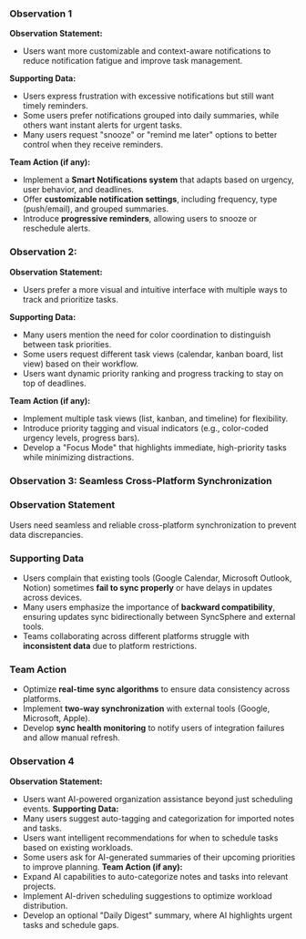 ### **Observation 1**  
**Observation Statement:**  
- Users want more customizable and context-aware notifications to reduce notification fatigue and improve task management.  

**Supporting Data:**  
- Users express frustration with excessive notifications but still want timely reminders.  
- Some users prefer notifications grouped into daily summaries, while others want instant alerts for urgent tasks.  
- Many users request "snooze" or "remind me later" options to better control when they receive reminders.  

**Team Action (if any):**  
- Implement a **Smart Notifications system** that adapts based on urgency, user behavior, and deadlines.  
- Offer **customizable notification settings**, including frequency, type (push/email), and grouped summaries.  
- Introduce **progressive reminders**, allowing users to snooze or reschedule alerts.  

### **Observation 2:**
**Observation Statement:** 
- Users prefer a more visual and intuitive interface with multiple ways to track and prioritize tasks.

**Supporting Data:**
- Many users mention the need for color coordination to distinguish between task priorities.
- Some users request different task views (calendar, kanban board, list view) based on their workflow.
- Users want dynamic priority ranking and progress tracking to stay on top of deadlines.

**Team Action (if any):** 
- Implement multiple task views (list, kanban, and timeline) for flexibility.
- Introduce priority tagging and visual indicators (e.g., color-coded urgency levels, progress bars).
- Develop a "Focus Mode" that highlights immediate, high-priority tasks while minimizing distractions.

### Observation 3: Seamless Cross-Platform Synchronization

### Observation Statement
Users need seamless and reliable cross-platform synchronization to prevent data discrepancies.

### Supporting Data
- Users complain that existing tools (Google Calendar, Microsoft Outlook, Notion) sometimes **fail to sync properly** or have delays in updates across devices.
- Many users emphasize the importance of **backward compatibility**, ensuring updates sync bidirectionally between SyncSphere and external tools.
- Teams collaborating across different platforms struggle with **inconsistent data** due to platform restrictions.

### Team Action
- Optimize **real-time sync algorithms** to ensure data consistency across platforms.
- Implement **two-way synchronization** with external tools (Google, Microsoft, Apple).
- Develop **sync health monitoring** to notify users of integration failures and allow manual refresh.

### **Observation 4** 
**Observation Statement:**  
- Users want AI-powered organization assistance beyond just scheduling events.
**Supporting Data:**
- Many users suggest auto-tagging and categorization for imported notes and tasks.
- Users want intelligent recommendations for when to schedule tasks based on existing workloads.
- Some users ask for AI-generated summaries of their upcoming priorities to improve planning.
**Team Action (if any):** 
- Expand AI capabilities to auto-categorize notes and tasks into relevant projects.
- Implement AI-driven scheduling suggestions to optimize workload distribution.
- Develop an optional "Daily Digest" summary, where AI highlights urgent tasks and schedule gaps.

